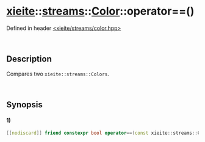 # [xieite](../../../../../../xieite.md)\:\:[streams](../../../../../../streams.md)\:\:[Color](../../../../color.md)\:\:operator==\(\)
Defined in header [<xieite/streams/color.hpp>](../../../../../../../include/xieite/streams/color.hpp)

&nbsp;

## Description
Compares two `xieite::streams::Colors`.

&nbsp;

## Synopsis
#### 1)
```cpp
[[nodiscard]] friend constexpr bool operator==(const xieite::streams::Color& color1, const xieite::streams::Color& color2) noexcept;
```
